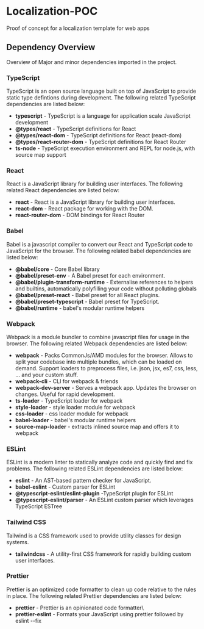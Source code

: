 # Localization-POC

Proof of concept for a localization template for web apps

## Dependency Overview

Overview of Major and minor dependencies imported in the project.

### TypeScript

TypeScript is an open source language built on top of JavaScript to provide static type defintions during development. The following related TypeScript dependencies are listed below:

* **typescript** - TypeScript is a language for application scale JavaScript development
* **@types/react** - TypeScript definitions for React
* **@types/react-dom** - TypeScript definitions for React (react-dom)
* **@types/react-router-dom** - TypeScript definitions for React Router
* **ts-node** - TypeScript execution environment and REPL for node.js, with source map support

### React

React is a JavaScript library for building user interfaces. The following related React dependencies are listed below:

* **react** - React is a JavaScript library for building user interfaces.
* **react-dom** - React package for working with the DOM.
* **react-router-dom** - DOM bindings for React Router

### Babel

Babel is a javascript compiler to convert our React and TypeScript code to JavaScript for the browser. The following related babel dependencies are listed below:

* **@babel/core** - Core Babel library
* **@babel/preset-env** - A Babel preset for each environment.
* **@babel/plugin-transform-runtime** - Externalise references to helpers and builtins, automatically polyfilling your code without polluting globals
* **@babel/preset-react** - Babel preset for all React plugins.
* **@babel/preset-typescript** - Babel preset for TypeScript.
* **@babel/runtime** - babel's modular runtime helpers

### Webpack

Webpack is a module bundler to combine javascript files for usage in the browser. The following related Webpack dependencies are listed below:

* **webpack** - Packs CommonJs/AMD modules for the browser. Allows to split your codebase into multiple bundles, which can be loaded on demand. Support loaders to preprocess files, i.e. json, jsx, es7, css, less, ... and your custom stuff.
* **webpack-cli** - CLI for webpack & friends
* **webpack-dev-server** - Serves a webpack app. Updates the browser on changes. Useful for rapid development.
* **ts-loader** - TypeScript loader for webpack
* **style-loader** - style loader module for webpack
* **css-loader** - css loader module for webpack
* **babel-loader** - babel's modular runtime helpers
* **source-map-loader** - extracts inlined source map and offers it to webpack

### ESLint

ESLint is a modern linter to statically analyze code and quickly find and fix problems. The following related ESLint dependencies are listed below:

* **eslint** - An AST-based pattern checker for JavaScript.
* **babel-eslint** - Custom parser for ESLint
* **@typescript-eslint/eslint-plugin** -TypeScript plugin for ESLint
* **@typescript-eslint/parser** - An ESLint custom parser which leverages TypeScript ESTree

### Tailwind CSS

Tailwind is a CSS framework used to provide utility classes for design systems.

* **tailwindcss** - A utility-first CSS framework for rapidly building custom user interfaces.

### Prettier

Prettier is an optimized code formatter to clean up code relative to the rules in place. The following related Prettier dependencies are listed below:

* **prettier** - Prettier is an opinionated code formatter\
* **prettier-eslint** - Formats your JavaScript using prettier followed by eslint --fix
